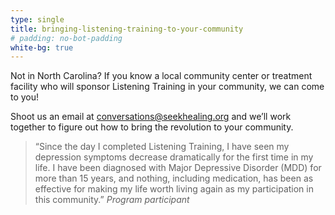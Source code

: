 ```yaml
---
type: single
title: bringing-listening-training-to-your-community
# padding: no-bot-padding
white-bg: true
---
```


Not in North Carolina? If you know a local community center or treatment facility who will sponsor Listening Training in your community, we can come to you!

Shoot us an email at [conversations@seekhealing.org](mailto:conversations@seekhealing.org) and we’ll work together to figure out how to bring the revolution to your community.

> “Since the day I completed Listening Training, I have seen my depression symptoms decrease dramatically for the first time in my life. I have been diagnosed with Major Depressive Disorder (MDD) for more than 15 years, and nothing, including medication, has been as effective for making my life worth living again as my participation in this community.”
> <cite>Program participant</cite>
